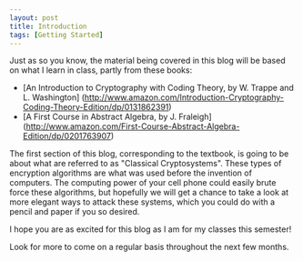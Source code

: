 ```yaml
---
layout: post
title: Introduction
tags: [Getting Started]
---
```


Just as so you know, the material being covered in this blog will be based on
what I learn in class, partly from these books:

* [An Introduction to Cryptography with Coding Theory, by W. Trappe and L. Washington]
(http://www.amazon.com/Introduction-Cryptography-Coding-Theory-Edition/dp/0131862391)
* [A First Course in Abstract Algebra, by J. Fraleigh]
(http://www.amazon.com/First-Course-Abstract-Algebra-Edition/dp/0201763907)

The first section of this blog, corresponding to the textbook,
is going to be about what are referred to as "Classical Cryptosystems".
These types of encryption algorithms are what was used before the invention
of computers.  The computing power of your cell phone could
easily brute force these algorithms, but hopefully we will get a chance to take
a look at more elegant ways to attack these systems, which you could do with
a pencil and paper if you so desired.

I hope you are as excited for this blog as I am for my classes this semester!

Look for more to come on a regular basis throughout the next few months.

